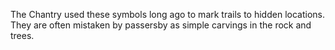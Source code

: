 The Chantry used these symbols long ago to mark trails to hidden locations. They are often mistaken by passersby as simple carvings in the rock and trees.
